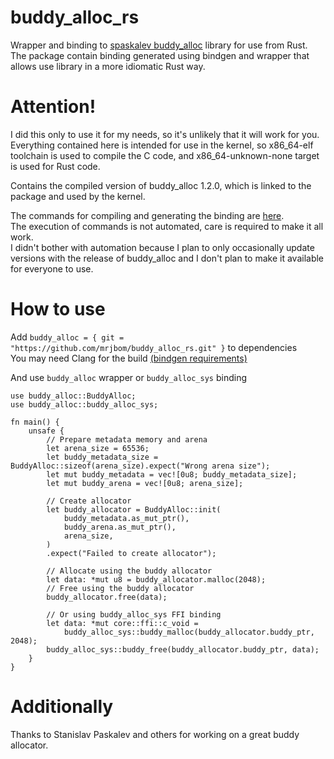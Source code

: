 # buddy_alloc_rs

Wrapper and binding to [spaskalev buddy_alloc](https://github.com/spaskalev/buddy_alloc) library for use from Rust.  
The package contain binding generated using bindgen and wrapper that allows use library in a more idiomatic Rust way.

# Attention!
I did this only to use it for my needs, so it's unlikely that it will work for you.  
Everything contained here is intended for use in the kernel, so x86_64-elf toolchain is used to compile the C code, and x86_64-unknown-none target is used for Rust code.

Contains the compiled version of buddy_alloc 1.2.0, which is linked to the package and used by the kernel.

The commands for compiling and generating the binding are [here](buddy_alloc_1.2.0_x86_64-elf-gcc_freestanding/).  
The execution of commands is not automated, care is required to make it all work.  
I didn't bother with automation because I plan to only occasionally update versions with the release of buddy_alloc and I don't plan to make it available for everyone to use.

# How to use
Add `buddy_alloc = { git = "https://github.com/mrjbom/buddy_alloc_rs.git" }` to dependencies  
You may need Clang for the build [(bindgen requirements)](https://rust-lang.github.io/rust-bindgen/requirements.html)

And use `buddy_alloc` wrapper or `buddy_alloc_sys` binding

```
use buddy_alloc::BuddyAlloc;
use buddy_alloc::buddy_alloc_sys;

fn main() {
    unsafe {
        // Prepare metadata memory and arena
        let arena_size = 65536;
        let buddy_metadata_size = BuddyAlloc::sizeof(arena_size).expect("Wrong arena size");
        let mut buddy_metadata = vec![0u8; buddy_metadata_size];
        let mut buddy_arena = vec![0u8; arena_size];

        // Create allocator
        let buddy_allocator = BuddyAlloc::init(
            buddy_metadata.as_mut_ptr(),
            buddy_arena.as_mut_ptr(),
            arena_size,
        )
        .expect("Failed to create allocator");

        // Allocate using the buddy allocator
        let data: *mut u8 = buddy_allocator.malloc(2048);
        // Free using the buddy allocator
        buddy_allocator.free(data);

        // Or using buddy_alloc_sys FFI binding
        let data: *mut core::ffi::c_void =
            buddy_alloc_sys::buddy_malloc(buddy_allocator.buddy_ptr, 2048);
        buddy_alloc_sys::buddy_free(buddy_allocator.buddy_ptr, data);
    }
}
```

# Additionally
Thanks to Stanislav Paskalev and others for working on a great buddy allocator.

